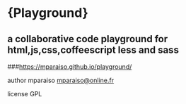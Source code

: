 {Playground}
============

a collaborative code playground for html,js,css,coffeescript less and sass 
--------------------------------------------------------------------------

###https://mparaiso.github.io/playground/

author mparaiso <mparaiso@online.fr>

license GPL
